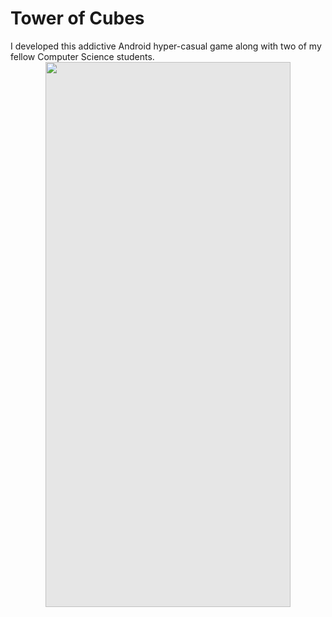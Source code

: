 # Tower of Cubes

I developed this addictive Android hyper-casual game along with two of my fellow Computer Science students.
<img style="display: block;-webkit-user-select: none;margin: auto;cursor: zoom-in;background-color: hsl(0, 0%, 90%);transition: background-color 300ms;" src="https://i.imgur.com/979jg1F.jpg" width="392" height="872">
